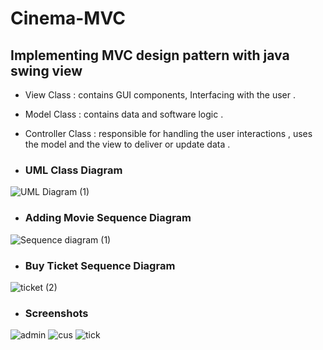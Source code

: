 # Cinema-MVC
## Implementing MVC design pattern with java swing view

- View Class : contains GUI components, Interfacing with the user . 
- Model Class : contains data and software logic . 
- Controller Class : responsible for handling the user interactions , uses the model and the view to deliver or update data .  

- ### UML Class Diagram
![UML Diagram (1)](https://user-images.githubusercontent.com/109099521/195623611-7c31a94f-f511-43aa-8bbe-ba04f3bf5ff3.png)


- ### Adding Movie Sequence Diagram
![Sequence diagram (1)](https://user-images.githubusercontent.com/32411364/195854979-0aa21d9e-0f2a-4c94-81ee-f4ba2dd47fca.jpeg)



- ### Buy Ticket Sequence Diagram
![ticket (2)](https://user-images.githubusercontent.com/32411364/195858222-63c086cf-bc80-4917-9213-4b928612a992.jpeg)



- ### Screenshots

![admin](https://user-images.githubusercontent.com/32411364/195858130-4cd7bf6f-f1fd-4496-bbe7-8a566faac337.PNG)
![cus](https://user-images.githubusercontent.com/32411364/195858145-31fea616-2b51-4956-9e02-73a69a905a05.PNG)
![tick](https://user-images.githubusercontent.com/32411364/195858155-469300d6-bb68-4e87-8051-aa5c07f1486d.PNG)
